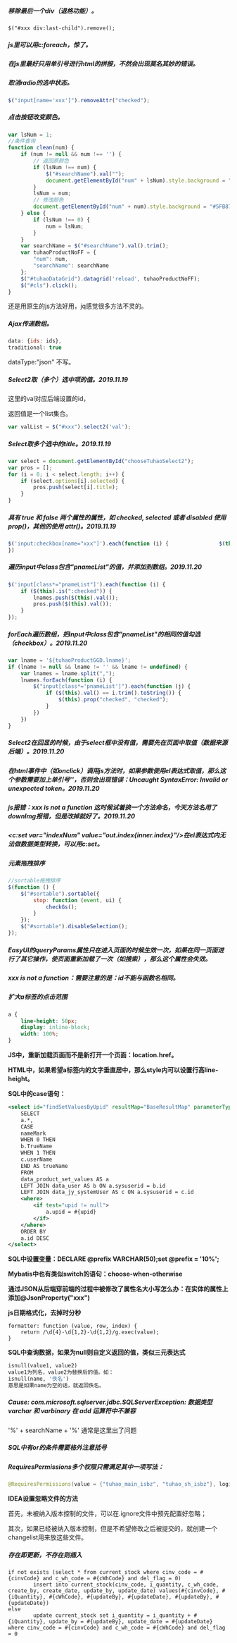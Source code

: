 ##### 移除最后一个div（退格功能）。

```
$("#xxx div:last-child").remove();
```



##### js里可以用c:foreach，惊了。



##### 在js里最好只用单引号进行html的拼接，不然会出现莫名其妙的错误。



##### 取消radio的选中状态。

```js
$("input[name='xxx']").removeAttr("checked");
```



##### 点击按钮改变颜色。

```javascript
var lsNum = 1;
//条件查询
function clean(num) {
    if (num != null && num !== '') {
        // 返回原颜色
        if (lsNum !== num) {
            $("#searchName").val("");
            document.getElementById("num" + lsNum).style.background = "#009688";
        }
        lsNum = num;
        // 修改颜色
        document.getElementById("num" + num).style.background = "#5FB878";
    } else {
        if (lsNum !== 0) {
            num = lsNum;
        }
    }
    var searchName = $("#searchName").val().trim();
    var tuhaoProductNoFF = {
        "num": num,
        "searchName": searchName
    };
    $("#tuhaoDataGrid").datagrid('reload', tuhaoProductNoFF);
    $("#cls").click();
}
```

还是用原生的js方法好用，jq感觉很多方法不灵的。



##### Ajax传递数组。

```javascript
data: {ids: ids},
traditional: true
```

dataType:"json"  不写。



##### Select2取（多个）选中项的值。2019.11.19

这里的val对应后端设置的id，

返回值是一个list集合。

```js
var valList = $("#xxx").select2('val');
```



##### Select取多个选中的title。2019.11.19

```javascript
var select = document.getElementById("chooseTuhaoSelect2");
var pros = [];
for (i = 0; i < select.length; i++) {
    if (select.options[i].selected) {
        pros.push(select[i].title);
    }
}
```



##### 具有 true 和 false 两个属性的属性，如 checked, selected 或者 disabled 使用prop()，其他的使用 attr()。2019.11.19

```javascript
$('input:checkbox[name="xxx"]').each(function (i) {   		       $(this).prop("checked","checked");                 $(this).prop("checked","checked");
})
```



##### 遍历input中class包含"pnameList"的值，并添加到数组。2019.11.20

```javascript
$('input[class*="pnameList"]').each(function (i) {
	if ($(this).is(":checked")) {
		lnames.push($(this).val());
		pros.push($(this).val());
	}
});
```



##### forEach遍历数组，把input中class包含"pnameList"的相同的值勾选（checkbox）。2019.11.20

```javascript
var lname = '${tuhaoProductGGD.lname}';
if (lname != null && lname != '' && lname != undefined) {
	var lnames = lname.split(",");
	lnames.forEach(function (i) {
        $("input[class*='pnameList']").each(function (j) {
            if ($(this).val() == i.trim().toString()) {
                $(this).prop("checked", "checked");
            }        
        })
	})
}
```



##### Select2在回显的时候，由于select框中没有值，需要先在页面中取值（数据来源后端）。2019.11.20

##### 在html事件中（如onclick）调用js方法时，如果参数使用el表达式取值，那么这个参数需要加上单引号''，否则会出现错误：Uncaught SyntaxError: Invalid or unexpected token。2019.11.20

##### js报错：xxx is not a function  	这时候试着换一个方法命名，今天方法名用了downImg报错，但是改掉就好了。2019.11.20

##### <c:set var="indexNum" value="${out.index}${inner.index}"/>在el表达式内无法做数据类型转换，可以用c:set。

##### 元素拖拽排序

```js
//sortable拖拽排序
$(function () {
    $("#sortable").sortable({
        stop: function (event, ui) {
            checkGs();
        }
    });
    $("#sortable").disableSelection();
});
```

##### EasyUI的queryParams属性只在进入页面的时候生效一次，如果在同一页面进行了其它操作，使页面重新加载了一次（如搜索），那么这个属性会失效。

##### xxx is not a function：需要注意的是：id不能与函数名相同。

##### 扩大a标签的点击范围

```css
a {
    line-height: 50px;    
    display: inline-block;    
    width: 100%;
}
```

**JS中，重新加载页面而不是新打开一个页面：location.href。**



**HTML中，如果希望a标签内的文字垂直居中，那么style内可以设置行高line-height。**



**SQL中的case语句：**

```xml
<select id="findSetValuesByUpid" resultMap="BaseResultMap" parameterType="java.lang.Integer">
    SELECT
    a.*,
    CASE
    nameMark
    WHEN 0 THEN
    b.TrueName
    WHEN 1 THEN
    c.userName
    END AS trueName
    FROM
    data_product_set_values AS a
    LEFT JOIN data_user AS b ON a.sysuserid = b.id
    LEFT JOIN data_jy_systemUser AS c ON a.sysuserid = c.id
    <where>
        <if test="upid != null">
            a.upid = #{upid}
        </if>
    </where>
    ORDER BY
    a.id DESC
</select>
```


**SQL中设置变量：DECLARE @prefix VARCHAR(50);set @prefix = '10%';**



**Mybatis中也有类似switch的语句：choose-when-otherwise**



**通过JSON从后端穿前端的过程中被修改了属性名大小写怎么办：在实体的属性上添加@JsonProperty("xxx")**



**js日期格式化，去掉时分秒**

```
formatter: function (value, row, index) {
	return /\d{4}-\d{1,2}-\d{1,2}/g.exec(value);
}
```



**SQL中查询数据，如果为null则自定义返回的值，类似三元表达式**

```SQL
isnull(value1, value2)
value1为列名，value2为替换后的值。如：
isnull(name, '佚名')
意思是如果name为空的话，就返回佚名。
```



##### Cause: com.microsoft.sqlserver.jdbc.SQLServerException: 数据类型 varchar 和 varbinary 在 add 运算符中不兼容

'%' + searchName + '%'	通常是这里出了问题



##### SQL中有or的条件需要格外注意括号



##### RequiresPermissions多个权限只需满足其中一项写法：

```java
@RequiresPermissions(value = {"tuhao_main_isbz", "tuhao_sh_isbz"}, logical = Logical.OR)
```



**IDEA设置忽略文件的方法**

首先，未被纳入版本控制的文件，可以在.ignore文件中预先配置好忽略；

其次，如果已经被纳入版本控制，但是不希望修改之后被提交的，就创建一个changelist用来放这些文件。



##### 存在即更新，不存在则插入

```
if not exists (select * from current_stock where cinv_code = #{cinvCode} and c_wh_code = #{cWhCode} and del_flag = 0)      
		insert into current_stock(cinv_code, i_quantity, c_wh_code, create_by, create_date, update_by, update_date) values(#{cinvCode}, #{iQuantity}, #{cWhCode}, #{updateBy}, #{updateDate}, #{updateBy}, #{updateDate})   
else
		update current_stock set i_quantity = i_quantity + #{iQuantity}, update_by = #{updateBy}, update_date = #{updateDate} where cinv_code = #{cinvCode} and c_wh_code = #{cWhCode} and del_flag = 0
```

